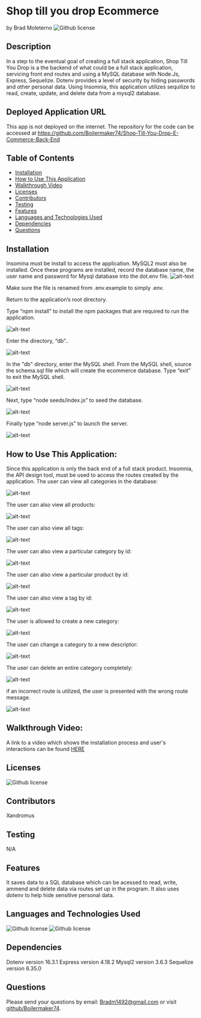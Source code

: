 # Shop till you drop Ecommerce 
  by Brad Moleterno    ![Github license](https://img.shields.io/badge/license-MIT-blue.svg)
## Description
In a step to the eventual goal of creating a full stack application, Shop Till You Drop is a the backend of what could be a full stack application, servicing front end routes and using a MySQL database with Node.Js, Express, Sequelize. Dotenv provides a level of security by hiding passwords and other personal data. Using Insomnia, this application  utilizes sequilize to read, create, update, and delete data from a mysql2 database.
## Deployed Application URL
This app is not deployed on the internet. The repository for the code can be accessed at https://github.com/Boilermaker74/Shop-Till-You-Drop-E-Commerce-Back-End
## Table of Contents
* [Installation](#installation)
* [How to Use This Application](#how-to-use-this-application)
* [Walkthrough Video](#walkthrough-video)
* [Licenses](#Licenses)
* [Contributors](#contributors)
* [Testing](#testing)
* [Features](#features)
* [Languages and Technologies Used](#languages-and-technologies-used)
* [Dependencies](#dependencies)
* [Questions](#questions)

## Installation
Insomina must be install to access the application. MySQL2 must also be installed. Once these programs are installed, record the database name, the user name and password for Mysql database into the dot.env file.
![alt-text](./assets/Screenshot(125).png) 


Make sure the file is renamed from .env.example to simply .env. 

Return to the application’s root directory. 

Type “npm install” to install the npm packages that are required to run the application. 

![alt-text](./assets/npminstall.png)



Enter the directory, “db”..




![alt-text](./assets/Screenshot(118).png) 

In the "db" directory, enter the MySQL shell. From the MySQL shell, source the schema.sql file which will create the ecommerce database.
Type “exit” to exit the MySQL shell. 




![alt-text](./assets/Screenshot(128).png) 



Next, type “node seeds/index.js” to seed the database. 

![alt-text](./assets/seed.png)



Finally type “node server.js” to launch the server. 

![alt-text](./assets/nodeServer.png)

## How to Use This Application:
Since this application is only the back end of a full stack product. Insomnia, the API design tool, must be used to access the routes created by the application.
The user can view all categories in the database:


![alt-text](./assets/getcat.png)

The user can also view all products:

![alt-text](./assets/gettag.png)


The user can also view all tags:

![alt-text](./assets/get1put.png)

The user can also view a particular category by id:

![alt-text](./assets/getput.png)

The user can also view a particular product by id:

![alt-text](./assets/get1cat.png)

The user can also view a tag by id:

![alt-text](./assets/get1tag.png)

The user is allowed to create a new category:

![alt-text](./assets/postcat.png)

The user can change a category to a new descriptor:

![alt-text](./assets/putcat.png)

The user can delete an entire category completely:

![alt-text](./assets/delcat.png)

if an incorrect route is utilized, the user is presented with the wrong route message.

![alt-text](./assets/wrong.png)

## Walkthrough Video:
A link to a video which shows the installation process and user's interactions can be found [HERE](https://app.screencastify.com/v2/watch/RFOCboapueeEhQLnVv7C)
## Licenses
![Github license](https://img.shields.io/badge/license-MIT-blue.svg)
## Contributors
Xandromus
## Testing
N/A
## Features
It saves data to a SQL database which can be acessed to read, write, ammend and delete data via routes set up in the program. It also uses dotenv to help hide sensitive personal data.
## Languages and Technologies Used
![Github license](https://img.shields.io/badge/Language-JavaScript-blue.svg)
![Github license](https://img.shields.io/badge/Technology-NodeJs,Mysql,Sequelize,Express-blue.svg)
## Dependencies
Dotenv    version  16.3.1
Express   version  4.18.2
Mysql2    version  3.6.3
Sequelize version  6.35.0

## Questions
Please send your questions by email:  Bradm1492@gmail.com or visit [github/Boilermaker74](https://github.com/Boilermaker74).
